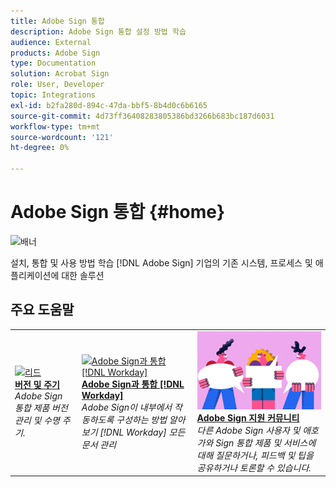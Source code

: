 ```yaml
---
title: Adobe Sign 통합
description: Adobe Sign 통합 설정 방법 학습
audience: External
products: Adobe Sign
type: Documentation
solution: Acrobat Sign
role: User, Developer
topic: Integrations
exl-id: b2fa280d-894c-47da-bbf5-8b4d0c6b6165
source-git-commit: 4d73ff36408283805386bd3266b683bc187d6031
workflow-type: tm+mt
source-wordcount: '121'
ht-degree: 0%

---
```


# Adobe Sign 통합 {#home}

![배너](images/sign-banner.png)

설치, 통합 및 사용 방법 학습 [!DNL Adobe Sign] 기업의 기존 시스템, 프로세스 및 애플리케이션에 대한 솔루션

## 주요 도움말

<table style="table-layout:fixed">
<tr>
  <td>
    <a href="versions.md">
    <img alt="리드" src="images/versions.png"/>
    </a>
    <div>
    <a href="versions.md"><strong>버전 및 주기</strong></a>
    </div>
    <em>Adobe Sign 통합 제품 버전 관리 및 수명 주기.</em>
    <br>
  </td>
  <td>
    <a href="workday/tutorial-video.md">
    <img alt="Adobe Sign과 통합 [!DNL Workday]" src="images/wd-integration.png"/>
    </a>
    <div>
    <a href="workday/tutorial-video.md"><strong>Adobe Sign과 통합 [!DNL Workday]</strong></a>
    </div>
    <em>Adobe Sign이 내부에서 작동하도록 구성하는 방법 알아보기 [!DNL Workday] 모든 문서 관리</em>
  </td>
  <td>
    <a href="https://community.adobe.com/t5/adobe-sign/bd-p/adobe-sign?page=1&amp;sort=latest_replies&amp;filter=all">
    <img alt="Adobe Sign 지원 커뮤니티" src="images/sign-forum.png"/>
    </a>
    <div>
    <a href="https://community.adobe.com/t5/adobe-sign/bd-p/adobe-sign?page=1&amp;sort=latest_replies&amp;filter=all"><strong>Adobe Sign 지원 커뮤니티</strong></a>
    </div>
    <em>다른 Adobe Sign 사용자 및 애호가와 Sign 통합 제품 및 서비스에 대해 질문하거나, 피드백 및 팁을 공유하거나 토론할 수 있습니다.</em>
    <br>
  </td>
</tr>
</table>
